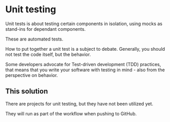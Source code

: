# Unit testing

Unit tests is about testing certain components in isolation, using mocks as stand-ins for dependant components.

These are automated tests.

How to put together a unit test is a subject to debate. Generally, you should not test the code itself, but the behavior. 

Some developers advocate for Test-driven development (TDD) practices, that means that you write your software with testing in mind - also from the perspective on behavior.

## This solution

There are projects for unit testing, but they have not been utilized yet.

They will run as part of the workflow when pushing to GitHub.